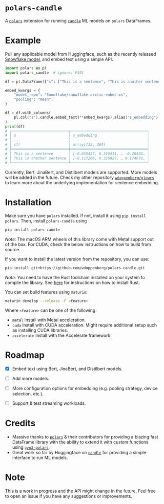 # `polars-candle`

A [`polars`](https://pola.rs/) extension for running [`candle`](https://github.com/huggingface/candle) ML
models on `polars` DataFrames. 

# Example

Pull any applicable model from Huggingface, such as the recently released 
[Snowflake model](https://huggingface.co/Snowflake/snowflake-arctic-embed-xs), and embed text using a simple API.

```python
import polars as pl
import polars_candle  # ignore: F401

df = pl.DataFrame({"s": ["This is a sentence", "This is another sentence"]})

embed_kwargs = {
    "model_repo": "Snowflake/snowflake-arctic-embed-xs",
    "pooling": "mean", 
}

df = df.with_columns(
    pl.col("s").candle.embed_text(**embed_kwargs).alias("s_embedding")
)
print(df)
# ┌──────────────────────────┬───────────────────────────────────┐
# │ s                        ┆ s_embedding                       │
# │ ---                      ┆ ---                               │
# │ str                      ┆ array[f32, 384]                   │
# ╞══════════════════════════╪═══════════════════════════════════╡
# │ This is a sentence       ┆ [-0.056457, 0.559411, … -0.20403… │
# │ This is another sentence ┆ [-0.117206, 0.336827, … 0.174078… │
# └──────────────────────────┴───────────────────────────────────┘
```

Currently, Bert, JinaBert, and Distilbert models are supported. More models will be added in the future. Check 
my other repository [`wdoppenberg/glowrs`](https://github.com/wdoppenberg/glowrs) to learn more about the underlying 
implementation for sentence embedding.

# Installation

Make sure you have `polars` installed. If not, install it using `pip install polars`. Then, install `polars-candle` using

```bash
pip install polars-candle
```

_Note:_ The macOS ARM wheels of this library come with Metal support out of the box. For CUDA, check the below 
instructions on how to build from source. 

If you want to install the latest version from the repository, you can use:

```bash
pip install git+https://github.com/wdoppenberg/polars-candle.git
```

_Note:_ You need to have the Rust toolchain installed on your system to compile the library. See 
[here](https://www.rust-lang.org/tools/install) for instructions on how to install Rust.

You can set build features using `maturin`:

```bash
maturin develop --release -F <feature>
```

Where `<feature>` can be one of the following:
* `metal` Install with Metal acceleration. 
* `cuda` Install with CUDA acceleration. Might require additional setup such as installing CUDA libraries.
* `accelerate` Install with the Accelerate framework.


# Roadmap

- [x] Embed text using Bert, JinaBert, and Distilbert models.
- [ ] Add more models.
- [ ] More configuration options for embedding (e.g. pooling strategy, device selection, etc.).
- [ ] Support & test streaming workloads.


# Credits

- Massive thanks to [`polars`](https://pola.rs/) & their contributors for providing a blazing fast DataFrame library 
with the ability to extend it with custom functions using [`pyo3-polars`](https://github.com/pola-rs/pyo3-polars).
- Great work so far by Huggingface on [`candle`](https://github.com/huggingface/candle) for providing a simple
interface to run ML models.


# Note

This is a work in progress and the API might change in the future. Feel free to open an issue if you have any
suggestions or improvements.

